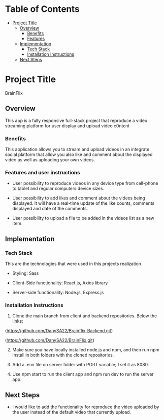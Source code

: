 # Table of Contents
+ [Project Title](#project-title)
   + [Overview](#overview)
      + [Benefits](#benefits)
      + [Features](#features-and-user-instructions)
   + [Implementation](#implementation)
      + [Tech Stack](#tech-stack) 
      + [Installation Instructions](#installation-instructions) 
   + [Next Steps](#next-steps)


# Project Title

BrainFlix

## Overview

This app is a fully responsive full-stack project that reproduce a video streaming platform for user display and upload video c0ntent

### Benefits

This application allows you to stream and upload videos in an integrate social platform that allow you also like and comment about the displayed video as well as uploading your own videos.

### Features and user instructions

+  User possibility to reproduce videos in any device type from cell-phone to tablet and regular computers device sizes.

+ User possibility to add likes and comment about the videos being displayed. It will have a real-time update of the like counts, comments displayed and date of the comments.

+ User possibility to upload a file to be added in the videos list as a new item.


## Implementation

### Tech Stack

This are the technologies that were used in this projects realization

+ Styling: Sass 

+ Client-Side functionality: React.js, Axios library  

+ Server-side functionality:  Node.js, Express.js  


### Installation Instructions

1. Clone the main branch from client and backend repositories. Below the links:

(https://github.com/DanySA22/Brainflix-Backend.git)

(https://github.com/DanySA22/BrainFlix.git)

2. Make sure you have locally installed node.js and npm, and then run npm install in both folders with the cloned repositories.

3. Add a .env file on server folder with PORT variable; I set it as 8080.

4. Use npm start to run the client app and npm run dev to run the server app.



## Next Steps

+ I would like to add the functionality for reproduce the video uploaded by the user instead of the default video that currently upload.

